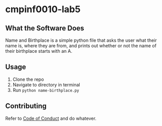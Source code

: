 # cmpinf0010-lab5
## What the Software Does

Name and Birthplace is a simple python file that asks the user what their name is, where they are from, and prints out whether or not the name of their birthplace starts with an A.

## Usage

1. Clone the repo
2. Navigate to directory in terminal
3. Run `python name-birthplace.py` 

## Contributing

Refer to [Code of Conduct](https://github.com/NafeeJ/cmpinf0010-lab5/blob/main/CODE_OF_CONDUCT.md) and do whatever.

